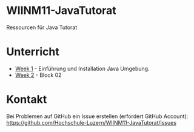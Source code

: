 # WIINM11-JavaTutorat
Ressourcen für Java Tutorat

# Unterricht

* [Week 1](https://github.com/Hochschule-Luzern/WIINM11-JavaTutorat/blob/master/Week1.md) - Einführung und Installation Java Umgebung.
* [Week 2](https://github.com/Hochschule-Luzern/WIINM11-JavaTutorat/blob/master/Week2.md) - Block 02


# Kontakt

Bei Problemen auf GitHub ein Issue erstellen (erfordert GitHub Account): https://github.com/Hochschule-Luzern/WIINM11-JavaTutorat/issues

